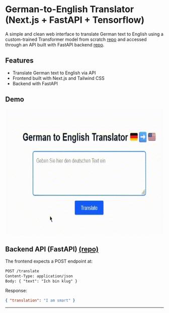 # German-to-English Translator (Next.js + FastAPI + Tensorflow)

A simple and clean web interface to translate German text to English using a custom-trained Transformer model from scratch [repo](https://github.com/kozuedoingregression/attention-is-all-you-need) and accessed through an API built with FastAPI backend [repo](https://github.com/kozuedoingregression/attention-api).

## Features

- Translate German text to English via API
- Frontend built with Next.js and Tailwind CSS
- Backend with FastAPI
## Demo
<p align="center">
    <img width="600" height="400" src="demo/demogif.gif">
</p>

## Backend API (FastAPI) [(repo)](https://github.com/kozuedoingregression/attention-api)

The frontend expects a POST endpoint at:

```
POST /translate
Content-Type: application/json
Body: { "text": "Ich bin klug" }
```

Response:
```json
{ "translation": "I am smart" }
```

---
